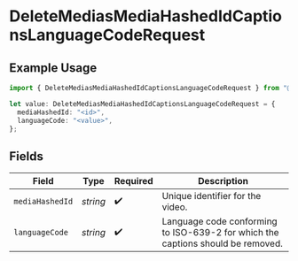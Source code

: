 # DeleteMediasMediaHashedIdCaptionsLanguageCodeRequest

## Example Usage

```typescript
import { DeleteMediasMediaHashedIdCaptionsLanguageCodeRequest } from "@wistia/wistia-api-client/models/operations";

let value: DeleteMediasMediaHashedIdCaptionsLanguageCodeRequest = {
  mediaHashedId: "<id>",
  languageCode: "<value>",
};
```

## Fields

| Field                                                                           | Type                                                                            | Required                                                                        | Description                                                                     |
| ------------------------------------------------------------------------------- | ------------------------------------------------------------------------------- | ------------------------------------------------------------------------------- | ------------------------------------------------------------------------------- |
| `mediaHashedId`                                                                 | *string*                                                                        | :heavy_check_mark:                                                              | Unique identifier for the video.                                                |
| `languageCode`                                                                  | *string*                                                                        | :heavy_check_mark:                                                              | Language code conforming to ISO-639-2 for which the captions should be removed. |